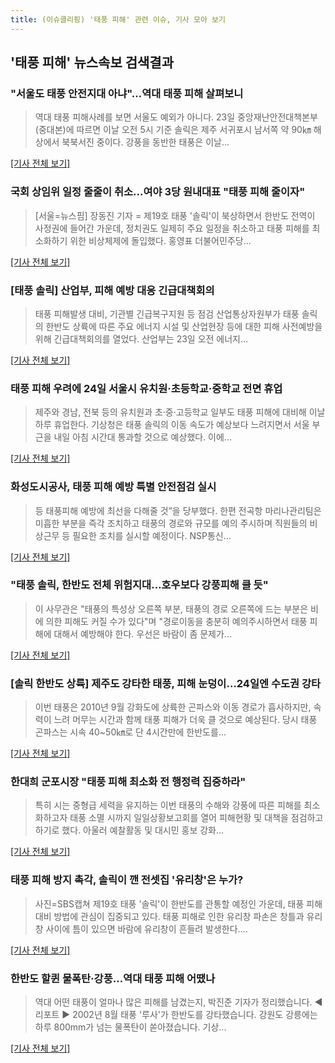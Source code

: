 ```yaml
---
title: (이슈클리핑) '태풍 피해' 관련 이슈, 기사 모아 보기
---
```

## **'태풍 피해'** 뉴스속보 검색결과
### "서울도 태풍 안전지대 아냐"…역대 태풍 피해 살펴보니

>역대 태풍 피해사례를 보면 서울도 예외가 아니다. 23일 중앙재난안전대책본부(중대본)에 따르면 이날 오전 5시 기준 솔릭은 제주 서귀포시 남서쪽 약 90㎞ 해상에서 북북서진 중이다. 강풍을 동반한 태풍은 이날...

[[기사 전체 보기]](http://news1.kr/articles/?3405913)

### 국회 상임위 일정 줄줄이 취소...여야 3당 원내대표 "태풍 피해 줄이자"

>[서울=뉴스핌] 장동진 기자 = 제19호 태풍 '솔릭'이 북상하면서 한반도 전역이 사정권에 들어간 가운데, 정치권도 일제히 주요 일정을 취소하고 태풍 피해를 최소화하기 위한 비상체제에 돌입했다. 홍영표 더불어민주당...

[[기사 전체 보기]](http://www.newspim.com/news/view/20180823000179)

### [태풍 솔릭] 산업부, 피해 예방 대응 긴급대책회의

>태풍 피해발생 대비, 기관별 긴급복구지원 등 점검 산업통상자원부가 태풍 솔릭의 한반도 상륙에 따른 주요 에너지 시설 및 산업현장 등에 대한 피해 사전예방을 위해 긴급대책회의를 열었다. 산업부는 23일 오전 에너지...

[[기사 전체 보기]](http://www.dailian.co.kr/news/view/734364/?sc=naver)

### 태풍 피해 우려에 24일 서울시 유치원·초등학교·중학교 전면 휴업

>제주와 경남, 전북 등의 유치원과 초·중·고등학교 일부도 태풍 피해에 대비해 이날 하루 휴업한다. 기상청은 태풍 솔릭의 이동 속도가 예상보다 느려지면서 서울 부근을 내일 아침 시간대 통과할 것으로 예상했다. 이에...

[[기사 전체 보기]](http://www.fnnews.com/news/201808231040099667)

### 화성도시공사, 태풍 피해 예방 특별 안전점검 실시

>등 태풍피해 예방에 최선을 다해줄 것”을 당부했다. 한편 전곡항 마리나관리팀은 미흡한 부분을 즉각 조치하고 태풍의 경로와 규모를 예의 주시하며 직원들의 비상근무 등 필요한 조치를 실시할 예정이다. NSP통신...

[[기사 전체 보기]](http://www.nspna.com/news/?mode=view&newsid=301596)

### "태풍 솔릭, 한반도 전체 위험지대…호우보다 강풍피해 클 듯"

>이 사무관은 "태풍의 특성상 오른쪽 부분, 태풍의 경로 오른쪽에 드는 부분은 비에 의한 피해도 커질 수가 있다"며 "경로이동을 충분히 예의주시하면서 태풍 피해에 대해서 예방해야 한다. 우선은 바람이 좀 문제가...

[[기사 전체 보기]](http://www.newsis.com/view/?id=NISX20180823_0000398058&cID=10201&pID=10200)

### [솔릭 한반도 상륙] 제주도 강타한 태풍, 피해 눈덩이…24일엔 수도권 강타

>이번 태풍은 2010년 9월 강화도에 상륙한 곤파스와 이동 경로가 흡사하지만, 속력이 느려 머무는 시간과 함께 태풍 피해가 더욱 클 것으로 예상된다. 당시 태풍 곤파스는 시속 40~50㎞로 단 4시간만에 한반도를...

[[기사 전체 보기]](http://news.heraldcorp.com/view.php?ud=20180823000249)

### 한대희 군포시장 "태풍 피해 최소화 전 행정력 집중하라"

>특히 시는 중형급 세력을 유지하는 이번 태풍의 수해와 강풍에 따른 피해를 최소화하고자 태풍 소멸 시까지 일일상황보고회를 열어 피해현황 및 대책을 점검하고하기로 했다. 아울러 예찰활동 및 대시민 홍보 강화...

[[기사 전체 보기]](http://www.ajunews.com/view/20180823101252016)

### 태풍 피해 방지 촉각, 솔릭이 깬 전셋집 '유리창'은 누가?

>사진=SBS캡쳐 제19호 태풍 '솔릭'이 한반도를 관통할 예정인 가운데, 태풍 피해 대비 방법에 관심이 집중되고 있다.   태풍 피해로 인한 유리창 파손은 창틀과 유리창 사이에 틈이 있으면 바람에 유리창이 흔들려 발생한다....

[[기사 전체 보기]](http://www.etnews.com/20180823000073)

### 한반도 할퀸 물폭탄·강풍…역대 태풍 피해 어땠나

>역대 어떤 태풍이 얼마나 많은 피해를 남겼는지, 박진준 기자가 정리했습니다. ◀ 리포트 ▶ 2002년 8월 태풍 '루사'가 한반도를 강타했습니다. 강원도 강릉에는 하루 800mm가 넘는 물폭탄이 쏟아졌습니다. 기상...

[[기사 전체 보기]](http://imnews.imbc.com/replay/2018/nw930/article/4777882_22649.html)


